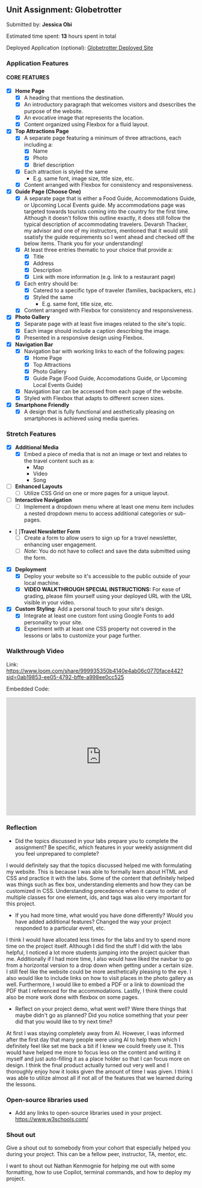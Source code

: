 ## Unit Assignment: Globetrotter

Submitted by: **Jessica Obi**

Estimated time spent: **13** hours spent in total

Deployed Application (optional): [Globetrotter Deployed Site](https://globetrotter-project-a6a3.onrender.com/index.html)

### Application Features

#### CORE FEATURES

- [x] **Home Page**
  - [x] A heading that mentions the destination.
  - [x] An introductory paragraph that welcomes visitors and dsescribes the purpose of the website. 
  - [x] An evocative image that represents the location.
  - [x] Content organized using Flexbox for a fluid layout.

- [x] **Top Attractions Page**
  - [x] A separate page featuring a minimum of three attractions, each including a:
    - [x] Name
    - [x] Photo
    - [x] Brief description
  - [x] Each attraction is styled the same
    - E.g. same font, image size, title size, etc. 
  - [x] Content arranged with Flexbox for consistency and responsiveness.

- [x] **Guide Page (Choose One)**
  - [x] A separate page that is either a Food Guide, Accommodations Guide, or Upcoming Local Events guide.
  My accommodations page was targeted towards tourists coming into the country for the first time. Although it doesn't follow this outline exactly, it does still follow the typical description of accommodating travelers. Devarsh Thacker, my advisor and one of my instructors, mentioned that it would still ssatisfy the guide requirements so I went ahead and checked off the below items. Thank you for your understanding!
  - [x] At least three entries thematic to your choice that provide a:
    - [x] Title
    - [x] Address
    - [x] Description
    - [x] Link with more information (e.g. link to a restaurant page)
  - [x] Each entry should be:
    - [x] Catered to a specific type of traveler (families, backpackers, etc.)
    - [x] Styled the same
      - E.g. same font, title size, etc.
  - [x] Content arranged with Flexbox for consistency and responsiveness. 

- [x] **Photo Gallery**
  - [x] Separate page with at least five images related to the site's topic.
  - [x] Each image should include a caption describing the image.
  - [x] Presented in a responsive design using Flexbox.

- [x] **Navigation Bar**
  - [x] Navigation bar with working links to each of the following pages:
    - [x] Home Page
    - [x] Top Attractions
    - [x] Photo Gallery
    - [x] Guide Page (Food Guide, Accomodations Guide, _or_ Upcoming Local Events Guide)
  - [x] Navigation bar can be accessed from each page of the website.
  - [x] Styled with Flexbox that adapts to different screen sizes.  

- [x] **Smartphone Friendly**
  - [x] A design that is fully functional and aesthetically pleasing on smartphones is achieved using media queries.

### Stretch Features

- [x] **Additional Media**
  - [x] Embed a piece of media that is not an image or text and relates to the travel content such as a:
    - Map
    - Video
    - Song

- [ ] **Enhanced Layouts**
  - [ ] Utilize CSS Grid on one or more pages for a unique layout.

- [ ] **Interactive Navigation**
  - [ ] Implement a dropdown menu where at least one menu item includes a nested dropdown menu to access additional categories or sub-pages.

- [ ]**Travel Newsletter Form**
  - [ ] Create a form to allow users to sign up for a travel newsletter, enhancing user engagement.
  - [ ] *Note*: You do not have to collect and save the data submitted using the form. 

- [x] **Deployment**
  - [x] Deploy your website so it's accessible to the public outside of your local machine. 
  - [x] **VIDEO WALKTHROUGH SPECIAL INSTRUCTIONS:** For ease of grading, please film yourself using your deployed URL with the URL visible in your video. 

- [x] **Custom Styling**: Add a personal touch to your site's design.
  - [x] Integrate at least one custom font using Google Fonts to add personality to your site.
  - [x] Experiment with at least one CSS property not covered in the lessons or labs to customize your page further.

### Walkthrough Video
Link: https://www.loom.com/share/999935350b4140e4ab06c0770face442?sid=0ab19853-ee05-4792-bffe-a998ee0cc525

Embedded Code:
<div style="position: relative; padding-bottom: 62.42774566473989%; height: 0;"><iframe src="https://www.loom.com/embed/999935350b4140e4ab06c0770face442?sid=3f3befc3-1f6d-41db-b959-f8a09b750eeb" frameborder="0" webkitallowfullscreen mozallowfullscreen allowfullscreen style="position: absolute; top: 0; left: 0; width: 100%; height: 100%;"></iframe></div>

### Reflection

* Did the topics discussed in your labs prepare you to complete the assignment? Be specific, which features in your weekly assignment did you feel unprepared to complete?

I would definitely say that the topics discussed helped me with formulating my website. This is because I was able to formally learn about HTML and CSS and practice it with the labs. Some of the content that definitely helped was things such as flex box, understanding elements and how they can be customized in CSS. Understanding precedence when it came to order of multiple classes for one element, ids, and tags was also very important for this project.

* If you had more time, what would you have done differently? Would you have added additional features? Changed the way your project responded to a particular event, etc.
  
I think I would have allocated less times for the labs and try to spend more time on the project itself. Although I did find the stuff I did with the labs helpful, I noticed a lot more students jumping into the project quicker than me. Additionally if I had more time, I also would have liked the navbar to go from a horizontal version to a drop down when getting under a certain size. I still feel like the website could be more aesthetically pleasing to the eye. I also would like to include links on how to visit places in the photo gallery as well. Furthermore, I would like to embed a PDF or a link to download the PDF that I referenced for the accommodations. Lastlly, I think there could also be more work done with flexbox on some pages.



* Reflect on your project demo, what went well? Were there things that maybe didn't go as planned? Did you notice something that your peer did that you would like to try next time?

At first I was staying completely away from AI. However, I was informed after the first day that many people were using AI to help them which I definitely feel like set me back a bit if I knew we could freely use it. This would have helped me more to focus less on the content and writing it myself and just auto-filling it as a place holder so that I can focus more on design. I think the final product actually turned out very well and I thoroughly enjoy how it looks given the amount of time I was given. I think I was able to utilize almost all if not all of the features that we learned during the lessons.


### Open-source libraries used

- Add any links to open-source libraries used in your project.
https://www.w3schools.com/

### Shout out

Give a shout out to somebody from your cohort that especially helped you during your project. This can be a fellow peer, instructor, TA, mentor, etc.

I want to shout out Nathan Kenmognie for helping me out with some formatting, how to use Copilot, terminal commands, and how to deploy my project.